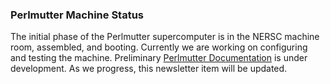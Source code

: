### Perlmutter Machine Status

The initial phase of the Perlmutter supercomputer is in the NERSC machine room, 
assembled, and booting. Currently we are working on configuring and testing the
machine. Preliminary [Perlmutter Documentation](https://docs.nersc.gov/systems/perlmutter/) is under development. As we progress, this newsletter item will be 
updated.
